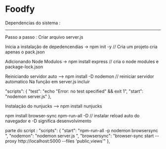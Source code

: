 # Foodfy

Dependencias do sistema : 



---------------------------------------------------

Passo a passo : Criar arquivo server.js

Inicia a instalação de depedencendias ->  npm init -y // Cria um projeto cria apenas o pack.json

Adicionando Node Modulos -> npm install express  // cria o node modules e package-lock.json

Reiniciando servidor auto --> npm install -D nodemon // reiniciar servidor automatico
Na função em server.js incluir 

"scripts": {
    "test": "echo \"Error: no test specified\" && exit 1",
    "start": "nodemon  server.js"
  },

  Instalação do nunjucks --> npm install nunjucks

npm install browser-sync npm-run-all -D // instalar reload auto do navegador e -D significa desenvolvimento

parte do script : 
 "scripts": {
    "start": "npm-run-all -p nodemon browsersync ",
    "nodemon": "nodemon server.js ",
    "browsersync": "browser-sync start --proxy http://localhost:5000 --files 'public,views'"
  },



